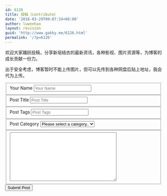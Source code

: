 ```yaml
---
id: 6126
title: 投稿（contribute）
date: '2018-03-29T09:07:24+08:00'
author: luwenhao
layout: revision
guid: 'http://www.gakky.me/6126.html'
permalink: '/?p=6126'
---
```


欢迎大家踊跃投稿，分享新垣结衣的最新资讯，各种影视、图片资源等，为博客的成长贡献一份力。

出于安全考虑，博客暂时不能上传图片，但可以先传到各种网盘后贴上地址，我会代为上传。

<div id="user-submitted-posts"> <form action="" enctype="multipart/form-data" id="usp_form" method="post"><div class="usp-callout-failure usp-hidden" id="usp-error-message"></div><div class="usp-callout-success usp-hidden" id="usp-success-message"></div> <fieldset class="usp-name"> <label for="user-submitted-name">Your Name</label> <input class="usp-input" data-required="true" name="user-submitted-name" placeholder="Your Name" required="" type="text" value=""></input> </fieldset> <fieldset class="usp-title"> <label for="user-submitted-title">Post Title</label> <input class="usp-input" data-required="true" name="user-submitted-title" placeholder="Post Title" required="" type="text" value=""></input> </fieldset> <fieldset class="usp-tags"> <label for="user-submitted-tags">Post Tags</label> <input class="usp-input" data-required="true" name="user-submitted-tags" placeholder="Post Tags" required="" type="text" value=""></input> </fieldset> <fieldset class="usp-category"> <label for="user-submitted-category">Post Category</label> <select class="usp-select" data-required="true" name="user-submitted-category" required=""> <option value="">Please select a category..</option> <option value="2">文章</option> <option value="35">音乐</option> <option value="10">图片</option> <option value="12">视频</option> </select> </fieldset> <fieldset class="usp-content"><div class="usp_text-editor"><div class="wp-core-ui wp-editor-wrap html-active" id="wp-uspcontent-wrap"><div class="wp-editor-container" id="wp-uspcontent-editor-container"><div class="quicktags-toolbar hide-if-no-js" id="qt_uspcontent_toolbar"></div><textarea class="usp-rich-textarea wp-editor-area" cols="40" id="uspcontent" name="user-submitted-content" rows="10"></textarea></div></div> </div> </fieldset> <fieldset id="coldform_verify" style="display:none;"> <label for="user-submitted-verify">Human verification: leave this field empty.</label> <input class="exclude" name="user-submitted-verify" type="text" value=""></input> </fieldset><div id="usp-submit"> <input class="exclude" id="user-submitted-post" name="user-submitted-post" type="submit" value="Submit Post"></input> <input id="usp-nonce" name="usp-nonce" type="hidden" value="0c2fa91c07"></input> </div> </form></div><script>(function(){var e = document.getElementById('coldform_verify'); if(e) e.parentNode.removeChild(e);})();</script>